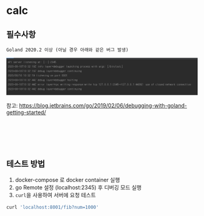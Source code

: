 # calc

## 필수사항
    Goland 2020.2 이상 (아닐 경우 아래와 같은 버그 발생)
![elf.design.flow](docs/error.png)


참고: https://blog.jetbrains.com/go/2019/02/06/debugging-with-goland-getting-started/


<br />
<br />
<br />
<br />

## 테스트 방법
1. docker-compose 로 docker container 실행
2. go Remote 설정 (localhost:2345) 후 디버깅 모드 실행
3. `curl`을 사용하여 서버에 요청 테스트 
```go
curl 'localhost:8001/fib?num=1000'
```